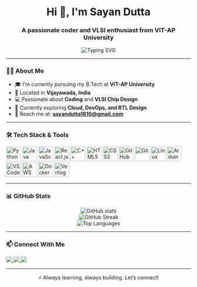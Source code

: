 <!-- GitHub Profile README for Sayan Dutta -->

<h1 align="center">Hi 👋, I'm Sayan Dutta</h1>
<h3 align="center">A passionate coder and VLSI enthusiast from VIT-AP University</h3>

<p align="center">
  <img src="https://readme-typing-svg.herokuapp.com?font=Fira+Code&size=22&pause=1000&center=true&vCenter=true&width=500&lines=Hello+World!+I'm+Sayan+Dutta;Coder+%7C+VLSI+Chip+Design+Enthusiast;Welcome+to+my+GitHub+Profile!" alt="Typing SVG" />
</p>

---

### 🙋‍♂️ About Me

- 🎓 I'm currently pursuing my B.Tech at **VIT-AP University**
- 📍 Located in **Vijayawada, India**
- 💻 Passionate about **Coding** and **VLSI Chip Design**
- 🌱 Currently exploring **Cloud, DevOps, and RTL Design**
- 📧 Reach me at: **sayandutta1810@gmail.com**

---

### 🛠️ Tech Stack & Tools

<p align="left">
  <img src="https://cdn.jsdelivr.net/gh/devicons/devicon/icons/python/python-original.svg" height="40" alt="Python"/>
  <img src="https://cdn.jsdelivr.net/gh/devicons/devicon/icons/java/java-original.svg" height="40" alt="Java"/>
  <img src="https://cdn.jsdelivr.net/gh/devicons/devicon/icons/javascript/javascript-original.svg" height="40" alt="JavaScript"/>
  <img src="https://cdn.jsdelivr.net/gh/devicons/devicon/icons/react/react-original.svg" height="40" alt="React.js"/>
  <img src="https://cdn.jsdelivr.net/gh/devicons/devicon/icons/cplusplus/cplusplus-original.svg" height="40" alt="C++"/>
  <img src="https://cdn.jsdelivr.net/gh/devicons/devicon/icons/html5/html5-original.svg" height="40" alt="HTML5"/>
  <img src="https://cdn.jsdelivr.net/gh/devicons/devicon/icons/css3/css3-original.svg" height="40" alt="CSS3"/>
  <img src="https://cdn.jsdelivr.net/gh/devicons/devicon/icons/github/github-original.svg" height="40" alt="GitHub"/>
  <img src="https://cdn.jsdelivr.net/gh/devicons/devicon/icons/git/git-original.svg" height="40" alt="Git"/>
  <img src="https://cdn.jsdelivr.net/gh/devicons/devicon/icons/linux/linux-original.svg" height="40" alt="Linux"/>
  <img src="https://cdn.jsdelivr.net/gh/devicons/devicon/icons/arduino/arduino-original.svg" height="40" alt="Arduino"/>
  <img src="https://cdn.jsdelivr.net/gh/devicons/devicon/icons/vscode/vscode-original.svg" height="40" alt="VS Code"/>
  <img src="https://cdn.jsdelivr.net/gh/devicons/devicon/icons/amazonwebservices/amazonwebservices-original.svg" height="40" alt="AWS"/>
  <img src="https://cdn.jsdelivr.net/gh/devicons/devicon/icons/docker/docker-original.svg" height="40" alt="Docker"/>
  <img src="https://cdn.jsdelivr.net/gh/devicons/devicon/icons/verilog/verilog-original.svg" height="40" alt="Verilog"/>
</p>

---

### 📊 GitHub Stats

<p align="center">
  <img src="https://github-readme-stats.vercel.app/api?username=sayandutta2001&show_icons=true&theme=radical" alt="GitHub stats" />
  <br/>
  <img src="https://github-readme-streak-stats.herokuapp.com/?user=sayandutta2001&theme=radical" alt="GitHub Streak" />
  <br/>
  <img src="https://github-readme-stats.vercel.app/api/top-langs/?username=sayandutta2001&layout=compact&theme=radical" alt="Top Languages" />
</p>

---

### 📫 Connect With Me

<p align="left">
  <a href="mailto:sayandutta1810@gmail.com" target="_blank">
    <img src="https://img.shields.io/badge/-sayandutta1810@gmail.com-D14836?style=for-the-badge&logo=gmail&logoColor=white" />
  </a>
  <a href="https://linkedin.com/in/sayandutta2001" target="_blank">
    <img src="https://img.shields.io/badge/-LinkedIn-0077B5?style=for-the-badge&logo=linkedin&logoColor=white" />
  </a>
  <a href="https://github.com/sayandutta2001" target="_blank">
    <img src="https://img.shields.io/badge/-GitHub-181717?style=for-the-badge&logo=github&logoColor=white" />
  </a>
</p>

---

<p align="center">⚡️ Always learning, always building. Let’s connect!</p>
